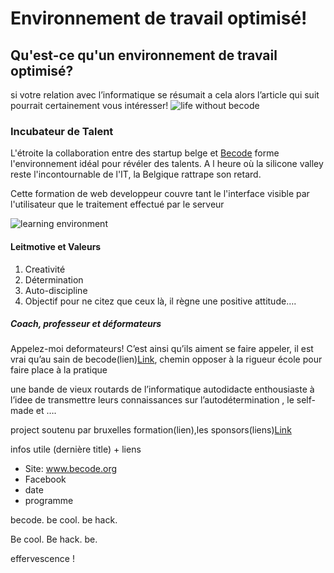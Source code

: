 # Environnement de travail optimisé!


## Qu'est-ce qu'un environnement de travail optimisé?

si votre relation avec l’informatique se résumait a cela alors l’article qui suit pourrait certainement vous intéresser!
![life without becode](http://reactiongifs.me/wp-content/uploads/2014/06/it-crowd-maurice-moss-frustration-fuck-this.gif)



### Incubateur de Talent
L'étroite la collaboration entre des startup belge et [Becode](http://register.becode.org) forme l'environnement idéal pour révéler des talents. 
A l heure où la silicone valley reste l'incontournable de l'IT, la Belgique rattrape son retard.

Cette formation de web developpeur couvre tant le l'interface visible par l'utilisateur que le traitement effectué par le serveur

![learning environment](http://i.huffpost.com/gen/2727034/images/o-TECHNOLOGY-COMPUTERS-STUDENTS-facebook.jpg)

#### Leitmotive et Valeurs
1. Creativité
2. Détermination
3. Auto-discipline
4. Objectif
pour ne citez que ceux là, il règne une positive attitude….


##### Coach, professeur et déformateurs
Appelez-moi deformateurs! C’est ainsi qu’ils aiment se faire appeler, il est vrai qu’au sain de becode(lien)[Link](http://a.com), chemin opposer à la rigueur école pour faire place à la pratique 

une bande de vieux routards de l’informatique autodidacte enthousiaste à l’idee
de transmettre leurs connaissances sur l’autodétermination , le self-made et ….


project soutenu par bruxelles formation(lien),les sponsors(liens)[Link](http://a.com)


infos utile (dernière title) + liens

* Site: www.becode.org
* Facebook
* date
* programme

becode. be cool. be hack.

Be cool. Be hack. be</code>. 

effervescence !
